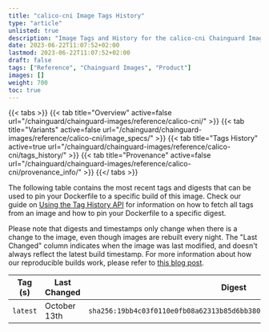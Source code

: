 ```yaml
---
title: "calico-cni Image Tags History"
type: "article"
unlisted: true
description: "Image Tags and History for the calico-cni Chainguard Image"
date: 2023-06-22T11:07:52+02:00
lastmod: 2023-06-22T11:07:52+02:00
draft: false
tags: ["Reference", "Chainguard Images", "Product"]
images: []
weight: 700
toc: true
---
```


{{< tabs >}}
{{< tab title="Overview" active=false url="/chainguard/chainguard-images/reference/calico-cni/" >}}
{{< tab title="Variants" active=false url="/chainguard/chainguard-images/reference/calico-cni/image_specs/" >}}
{{< tab title="Tags History" active=true url="/chainguard/chainguard-images/reference/calico-cni/tags_history/" >}}
{{< tab title="Provenance" active=false url="/chainguard/chainguard-images/reference/calico-cni/provenance_info/" >}}
{{</ tabs >}}

The following table contains the most recent tags and digests that can be used to pin your Dockerfile to a specific build of this image. Check our guide on [Using the Tag History API](/chainguard/chainguard-images/using-the-tag-history-api/) for information on how to fetch all tags from an image and how to pin your Dockerfile to a specific digest.

Please note that digests and timestamps only change when there is a change to the image, even though images are rebuilt every night. The "Last Changed" column indicates when the image was last modified, and doesn't always reflect the latest build timestamp. For more information about how our reproducible builds work, please refer to [this blog post](https://www.chainguard.dev/unchained/reproducing-chainguards-reproducible-image-builds).

| Tag (s)   | Last Changed | Digest                                                                    |
|-----------|--------------|---------------------------------------------------------------------------|
|  `latest` | October 13th | `sha256:19bb4c03f0110e0fb08a62313b85d6bb380050ae2b7313055d2fd99e3bcb251b` |


